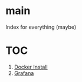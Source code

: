 <head>
  <link rel="shortcut icon" type="image/png" href="favicon.png?">
</head>

# main
Index for everything (maybe)

# TOC
1. [Docker Install](/tutorials/setup/docker.md)
2. [Grafana](/tutorials/setup/grafana.md)
